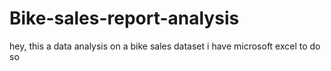 # Bike-sales-report-analysis
hey, this a data analysis on a bike sales dataset
i have microsoft excel to do so
